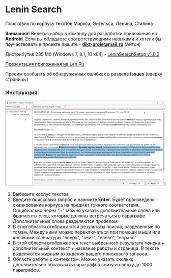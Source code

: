 # Lenin Search
Поисковик по корпусу текстов Маркса, Энгельса, Ленина, Сталина

**Внимание!** Ведется набор в команду для разработки приложения на **Android**. Если вы обладаете соответствующими навыками и хотели бы поучаствовать в проекте пишите - **dikt-prole@mail.ru** (Антон)

Дистрибутив 235 Мб (Windows 7, 8.1, 10 x64) - [LeninSearchSetup v1.0.0](https://github.com/dikt-prole/lenin-search/releases/download/lenin-search-v1.0.0/LeninSearchSetup.v1.0.0.msi)

[Презентация приложения на Len.Ru](https://youtu.be/eXpYrFGss3g)

Просим сообщать об обнаруженных ошибках в разделе **Issues** (вверху страницы)

### Инструкция:
![Инструкция](instruction.png)

1. Выберите корпус текстов
2. Введите поисковый запрос и нажмите **Enter**. Будет произведено сканирование корпуса на предмет точного соответствия. Опционально через "+" можно указать дополнительные слова или фрагменты слов, которые должны встречаться в параграфе. Дополнительные слова разделяются пробелом
3. В этой области отображаются результаты поиска, разделенные по томам. Между ними можно переключаться при помощи мыши или кнопками клавиатуры "вверх", "вниз", "влево", "вправо"
4. В этой области отображается текст выбранного результата поиска + дополнительный контекст + название работы и страница. В тексте выделяются жирным вхождения вашего поискового запроса.
5. Область работы с контекстом. Можно указать сколько дополнительно показывать параграфов снизу и сверху до 1000 параграфов.

